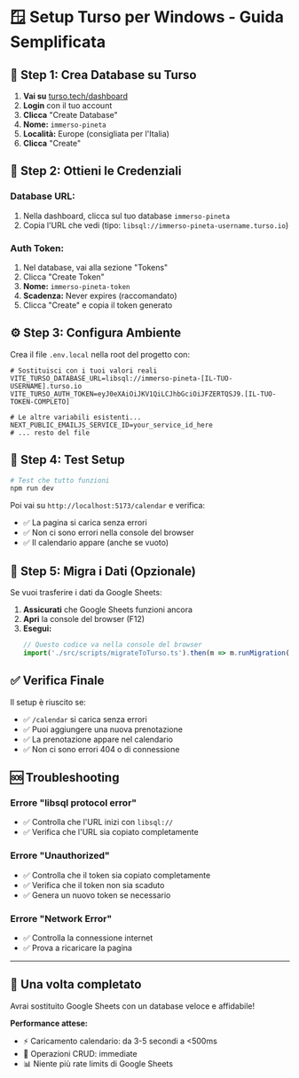 # 🪟 Setup Turso per Windows - Guida Semplificata

## 🔧 Step 1: Crea Database su Turso

1. **Vai su** [turso.tech/dashboard](https://turso.tech/dashboard)
2. **Login** con il tuo account
3. **Clicca** "Create Database"
4. **Nome:** `immerso-pineta`
5. **Località:** Europe (consigliata per l'Italia)
6. **Clicca** "Create"

## 🔑 Step 2: Ottieni le Credenziali

### Database URL:
1. Nella dashboard, clicca sul tuo database `immerso-pineta`
2. Copia l'URL che vedi (tipo: `libsql://immerso-pineta-username.turso.io`)

### Auth Token:
1. Nel database, vai alla sezione "Tokens"
2. Clicca "Create Token"
3. **Nome:** `immerso-pineta-token`
4. **Scadenza:** Never expires (raccomandato)
5. Clicca "Create" e copia il token generato

## ⚙️ Step 3: Configura Ambiente

Crea il file `.env.local` nella root del progetto con:

```env
# Sostituisci con i tuoi valori reali
VITE_TURSO_DATABASE_URL=libsql://immerso-pineta-[IL-TUO-USERNAME].turso.io
VITE_TURSO_AUTH_TOKEN=eyJ0eXAiOiJKV1QiLCJhbGciOiJFZERTQSJ9.[IL-TUO-TOKEN-COMPLETO]

# Le altre variabili esistenti...
NEXT_PUBLIC_EMAILJS_SERVICE_ID=your_service_id_here
# ... resto del file
```

## 🧪 Step 4: Test Setup

```powershell
# Test che tutto funzioni
npm run dev
```

Poi vai su `http://localhost:5173/calendar` e verifica:
- ✅ La pagina si carica senza errori
- ✅ Non ci sono errori nella console del browser
- ✅ Il calendario appare (anche se vuoto)

## 🔄 Step 5: Migra i Dati (Opzionale)

Se vuoi trasferire i dati da Google Sheets:

1. **Assicurati** che Google Sheets funzioni ancora
2. **Apri** la console del browser (F12)
3. **Esegui:**
   ```javascript
   // Questo codice va nella console del browser
   import('./src/scripts/migrateToTurso.ts').then(m => m.runMigration());
   ```

## ✅ Verifica Finale

Il setup è riuscito se:
- ✅ `/calendar` si carica senza errori
- ✅ Puoi aggiungere una nuova prenotazione
- ✅ La prenotazione appare nel calendario
- ✅ Non ci sono errori 404 o di connessione

## 🆘 Troubleshooting

### Errore "libsql protocol error"
- ✅ Controlla che l'URL inizi con `libsql://`
- ✅ Verifica che l'URL sia copiato completamente

### Errore "Unauthorized"
- ✅ Controlla che il token sia copiato completamente
- ✅ Verifica che il token non sia scaduto
- ✅ Genera un nuovo token se necessario

### Errore "Network Error"
- ✅ Controlla la connessione internet
- ✅ Prova a ricaricare la pagina

---

## 🎯 Una volta completato

Avrai sostituito Google Sheets con un database veloce e affidabile! 

**Performance attese:**
- ⚡ Caricamento calendario: da 3-5 secondi a <500ms
- 🚀 Operazioni CRUD: immediate
- 📊 Niente più rate limits di Google Sheets